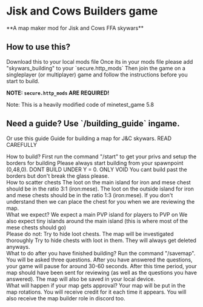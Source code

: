 <h1>Jisk and Cows Builders game</h1>
**A map maker mod for Jisk and Cows FFA skywars**

<h2>How to use this?</h2>
Download this to your local mods file
Once its in your mods file please add "skywars_building" to your `secure.http_mods`
Then join the game on a singleplayer (or multiplayer) game and follow the instructions before you start to build.

**NOTE: `secure.http_mods` ARE REQUIRED!**

Note: This is a heavily modified code of minetest_game 5.8

<h2>Need a guide? Use `/building_guide` ingame.</h2>
Or use this guide
Guide for building a map for J&C skywars. READ CAREFULLY</p>

How to build?
First run the command "/start" to get your privs and setup the borders for building
Please always start building from your spawnpoint (0,48,0).
DONT BUILD UNDER Y = 0. ONLY VOID
You cant build past the borders but don't break the glass please.
<br>
How to scatter chests
The loot on the main island for iron and mese chest should be in the ratio 3:1 (iron:mese).
The loot on the outside island for iron and mese chests should be in the ratio 1:3 (iron:mese).
If you don't understand then we can place the chest for you when we are reviewing the map.
<br>
What we expect?
We expect a main PVP island for players to PVP on
We also expect tiny islands around the main island (this is where most of the mese chests should go)
<br>
Please do not:
Try to hide loot chests. The map will be investigated thoroughly
Try to hide chests with loot in them. They will always get deleted anyways.
<br>
What to do after you have finished building?
Run the command "/savemap". You will be asked three questions. After you have answered the questions, your game will pause for around 30-60 seconds. After this time period, your map should have been sent for reviewing (as well as the questions you have answered). The map will also be saved in your local device.
<br>
What will happen if your map gets approval?
Your map will be put in the map rotations. You will receive credit for it each time it appears. You will also receive the map builder role in discord too.
